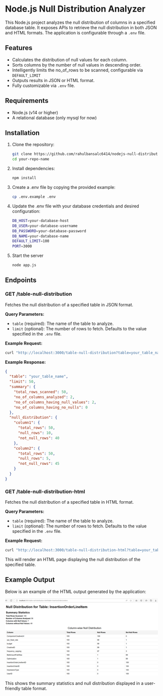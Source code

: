 # Node.js Null Distribution Analyzer

This Node.js project analyzes the null distribution of columns in a specified database table. It exposes APIs to retrieve the null distribution in both JSON and HTML formats. The application is configurable through a `.env` file.

## Features

- Calculates the distribution of null values for each column.
- Sorts columns by the number of null values in descending order.
- Intelligently limits the no_of_rows to be scanned, configurable via `DEFAULT_LIMIT`
- Outputs results in JSON or HTML format.
- Fully customizable via `.env` file.

## Requirements

- Node.js (v14 or higher)
- A relational database (only mysql for now)

## Installation

1. Clone the repository:

   ```bash
   git clone https://github.com/rahulbansalc6414/nodejs-null-distribution-utility
   cd your-repo-name
   ```

2. Install dependencies:

   ```bash
   npm install
   ```

3. Create a .env file by copying the provided example:

   ```bash
   cp .env.example .env
   ```

4. Update the .env file with your database credentials and desired configuration:

   ```bash
   DB_HOST=your-database-host
   DB_USER=your-database-username
   DB_PASSWORD=your-database-password
   DB_NAME=your-database-name
   DEFAULT_LIMIT=100
   PORT=3000
   ```

5. Start the server
   ```bash
   node app.js
   ```

## Endpoints

### GET /table-null-distribution

Fetches the null distribution of a specified table in JSON format.

**Query Parameters:**

- `table` (required): The name of the table to analyze.
- `limit` (optional): The number of rows to fetch. Defaults to the value specified in the `.env` file.

**Example Request:**

```bash
curl "http://localhost:3000/table-null-distribution?table=your_table_name&limit=50"
```

**Example Response:**

```json
{
  "table": "your_table_name",
  "limit": 50,
  "summary": {
    "total_rows_scanned": 50,
    "no_of_columns_analyzed": 2,
    "no_of_columns_having_null_values": 2,
    "no_of_columns_having_no_nulls": 0
  },
  "null_distribution": {
    "column1": {
      "total_rows": 50,
      "null_rows": 10,
      "not_null_rows": 40
    },
    "column2": {
      "total_rows": 50,
      "null_rows": 5,
      "not_null_rows": 45
    }
  }
}
```

### GET /table-null-distribution-html

Fetches the null distribution of a specified table in HTML format.

**Query Parameters:**

- `table` (required): The name of the table to analyze.
- `limit` (optional): The number of rows to fetch. Defaults to the value specified in the `.env` file.

**Example Request:**

```bash
curl "http://localhost:3000/table-null-distribution-html?table=your_table_name&limit=50"
```

This will render an HTML page displaying the null distribution of the specified table.

## Example Output

Below is an example of the HTML output generated by the application:

![HTML Output Screenshot](example_output/example_html_output.png)

This shows the summary statistics and null distribution displayed in a user-friendly table format.
